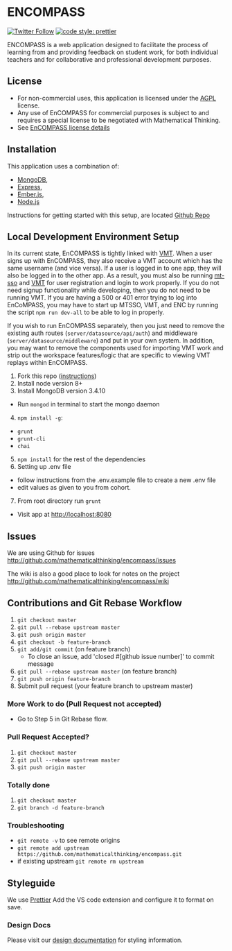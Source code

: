 
# ENCOMPASS
[![Twitter Follow](https://img.shields.io/twitter/follow/21PSTEM?label=%4021PSTEM&style=social)](https://twitter.com/intent/follow?screen_name=21PSTEM) [![code style: prettier](https://img.shields.io/badge/code_style-prettier-ff69b4.svg?style=flat-square)](https://github.com/prettier/prettier)

ENCOMPASS is a web application designed to facilitate the process of learning from and providing feedback on student work, for both individual teachers and for collaborative and professional development purposes.

## License

* For non-commercial uses, this application is licensed under the [AGPL](https://www.gnu.org/licenses/agpl-3.0.en.html) license.
* Any use of EnCOMPASS for commercial purposes is subject to and requires a special license to be negotiated with Mathematical Thinking.
* See [EnCOMPASS license details](http://files.mathematicalthinking.org/encompass/license)


## Installation
This application uses a combination of:

* [MongoDB](http://www.mongodb.org/),
* [Express](http://expressjs.com/),
* [Ember.js](http://emberjs.com/),
* [Node.js](http://nodejs.org/)

Instructions for getting started with this setup, are located [Github Repo](http://github.com/mathematicalthinking/encompass)

## Local Development Environment Setup

 In its current state, EnCOMPASS is tightly linked with [VMT](https://github.com/mathematicalthinking/vmt). When a user signs up with EnCOMPASS, they also receive a VMT account which has the same username (and vice versa). If a user is logged in to one app, they will also be logged in to the other app. As a result, you must also be running [mt-sso](https://github.com/mathematicalthinking/mt-sso) and [VMT](https://github.com/mathematicalthinking/vmt) for user registration and login to work properly. If you do not need signup functionality while developing, then you do not need to be running VMT. If you are having a 500 or 401 error trying to log into EnCoMPASS, you may have to start up MTSSO, VMT, and ENC by running the script ```npm run dev-all``` to be able to log in properly.

 If you wish to run EnCOMPASS separately, then you just need to remove the existing auth routes (`server/datasource/api/auth`) and middleware (`server/datasource/middleware`) and put in your own system. In addition, you may want to remove the components used for importing VMT work and strip out the workspace features/logic that are specific to viewing VMT replays within EnCOMPASS.

1. Fork this repo ([instructions](https://github.com/mathematicalthinking/encompass/blob/master/docs/GitForkRepo.md))
2. Install node version 8+
3. Install MongoDB version 3.4.10
  * Run `mongod` in terminal to start the mongo daemon
4. `npm install -g`:
  * `grunt`
  * `grunt-cli`
  * `chai`
5. `npm install` for the rest of the dependencies
6. Setting up .env file
  * follow instructions from the .env.example file to create a new .env file
  * edit values as given to you from cohort.
7. From root directory run `grunt`
  * Visit app at <http://localhost:8080>

## Issues

We are using Github for issues
  <http://github.com/mathematicalthinking/encompass/issues>

The wiki is also a good place to look for notes on the project
  <http://github.com/mathematicalthinking/encompass/wiki>

## Contributions and Git Rebase Workflow

1. `git checkout master`
1. `git pull --rebase upstream master`
1. `git push origin master`
1. `git checkout -b feature-branch`
1. `git add/git commit` (on feature branch)
   - To close an issue, add 'closed #[github issue number]' to commit message
1. `git pull --rebase upstream master` (on feature branch)
1. `git push origin feature-branch`
1. Submit pull request (your feature branch to upstream master)

### More Work to do (Pull Request not accepted)

- Go to Step 5 in Git Rebase flow.

### Pull Request Accepted?

1. `git checkout master`
1. `git pull --rebase upstream master`
1. `git push origin master`

### Totally done

1. `git checkout master`
1. `git branch -d feature-branch`

### Troubleshooting

- `git remote -v` to see remote origins
- `git remote add upstream https://github.com/mathematicalthinking/encompass.git`
- if existing upstream `git remote rm upstream`

## Styleguide

We use [Prettier](https://prettier.io/) Add the VS code extension and configure it to format on save.

### Design Docs

Please visit our [design documentation](https://github.com/mathematicalthinking/encompass/blob/master/docs/design/README.md) for styling information.


